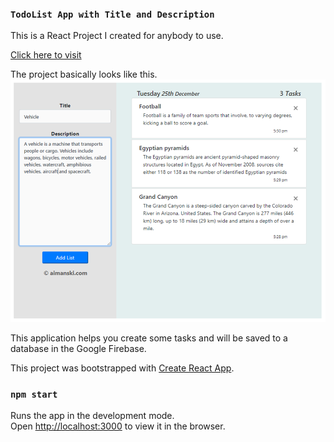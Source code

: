 

### `TodoList App with Title and Description`
This is a React Project I created for anybody to use. <br>

[Click here to visit](https://aimanski05.herokuapp.com)
<br>

The project basically looks like this. ![](img/listApp.png)


This application helps you create some tasks and will be saved 
to a database in the Google Firebase. 

This project was bootstrapped with [Create React App](https://github.com/facebook/create-react-app).

### `npm start`

Runs the app in the development mode.<br>
Open [http://localhost:3000](http://localhost:3000) to view it in the browser.

